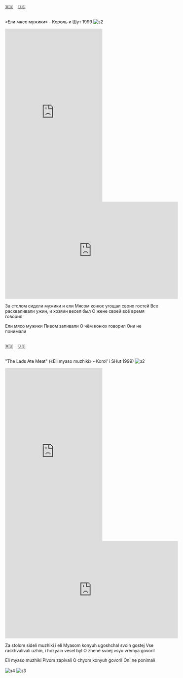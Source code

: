 <span id="ru"><a href='#ru'>🇷🇺</a> &nbsp;&nbsp;&nbsp;<a href='#en'>🇺🇸</a> &nbsp;&nbsp;&nbsp;</span><br><br>

«Ели мясо мужики» - Король и Шут 1999
![з2](https://github.com/user-attachments/assets/cd37a933-d41d-448c-9bd8-5b30a6260fcb)


<iframe width="315" height="560" src="https://www.youtube.com/embed/oJ6gMNnuq48" frameborder="0" allow="accelerometer; autoplay; clipboard-write; encrypted-media; gyroscope; picture-in-picture; web-share"allowfullscreen></iframe>
<iframe width="560" height="315" src="https://www.youtube.com/embed/K77W1KLLbak" frameborder="0" allow="accelerometer; autoplay; clipboard-write; encrypted-media; gyroscope; picture-in-picture; web-share"allowfullscreen></iframe>

За столом сидели мужики и ели
Мясом конюх угощал своих гостей
Все расхваливали ужин, и хозяин весел был
О жене своей всё время говорил

Ели мясо мужики
Пивом запивали
О чём конюх говорил
Они не понимали<br><br>

<span id="en"><a href='#ru'>🇷🇺</a> &nbsp;&nbsp;&nbsp;<a href='#en'>🇺🇸</a> &nbsp;&nbsp;&nbsp;</span><br><br>

"The Lads Ate Meat" («Eli myaso muzhiki» - Korol' i SHut 1999)
![з2](https://github.com/user-attachments/assets/cd37a933-d41d-448c-9bd8-5b30a6260fcb)

<iframe width="315" height="560" src="https://www.youtube.com/embed/QfD_Zccbt5w" frameborder="0" allow="accelerometer; autoplay; clipboard-write; encrypted-media; gyroscope; picture-in-picture; web-share"allowfullscreen></iframe>
<iframe width="560" height="315" src="https://www.youtube.com/embed/U0Q4V2NwZ5c" frameborder="0" allow="accelerometer; autoplay; clipboard-write; encrypted-media; gyroscope; picture-in-picture; web-share"allowfullscreen></iframe>

Za stolom sideli muzhiki i eli
Myasom konyuh ugoshchal svoih gostej
Vse raskhvalivali uzhin, i hozyain vesel byl
O zhene svoej vsyo vremya govoril

Eli myaso muzhiki
Pivom zapivali
O chyom konyuh govoril
Oni ne ponimali<br><br>
![з4](https://github.com/user-attachments/assets/50c7dbab-35a7-4240-bb7c-d24b249a7173)
![з3](https://github.com/user-attachments/assets/7dca9408-71e5-4f01-87de-11243ae07668)

